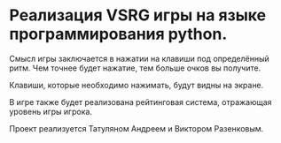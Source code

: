 # Реализация VSRG игры на языке программирования python.
Смысл игры заключается в нажатии на клавиши под определённый ритм. Чем точнее будет нажатие, тем больше
очков вы получите.

Клавиши, которые необходимо нажимать, будут видны на экране.

В игре также будет реализована рейтинговая система, отражающая уровень игры игрока.

Проект реализуется Татуляном Андреем и Виктором Разенковым.
